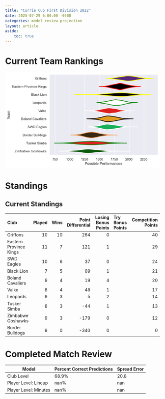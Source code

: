 ```yaml
---  
title: "Currie Cup First Division 2022"  
date: 2025-07-29 6:00:00 -0500  
categories: model review projection  
layout: article  
aside:  
    toc: true  
---
```

# Current Team Rankings


![Club Rankings](plots/rankings_Currie_Cup_First_Division_2022.png)
# Standings

## Current Standings


| Club                   |   Played |   Wins |   Point Differential |   Losing Bonus Points | Try Bonus Points   |   Competition Points |
|:-----------------------|---------:|-------:|---------------------:|----------------------:|:-------------------|---------------------:|
| Griffons               |       10 |     10 |                  264 |                     0 |                    |                   40 |
| Eastern Province Kings |       11 |      7 |                  121 |                     1 |                    |                   29 |
| SWD Eagles             |       10 |      6 |                   37 |                     0 |                    |                   24 |
| Black Lion             |        7 |      5 |                   69 |                     1 |                    |                   21 |
| Boland Cavaliers       |        9 |      4 |                   19 |                     4 |                    |                   20 |
| Valke                  |        8 |      4 |                   48 |                     1 |                    |                   17 |
| Leopards               |        9 |      3 |                    5 |                     2 |                    |                   14 |
| Tusker Simba           |        8 |      3 |                  -44 |                     1 |                    |                   13 |
| Zimbabwe Goshawks      |        9 |      3 |                 -179 |                     0 |                    |                   12 |
| Border Bulldogs        |        9 |      0 |                 -340 |                     0 |                    |                    0 |



# Completed Match Review


| Model | Percent Correct Predictions | Spread Error |
| ------ | ------ | ------ |
| Club Level | 68.9% | 20.8 |
| Player Level: Lineup | nan% | nan |
| Player Level: Minutes | nan% | nan |


